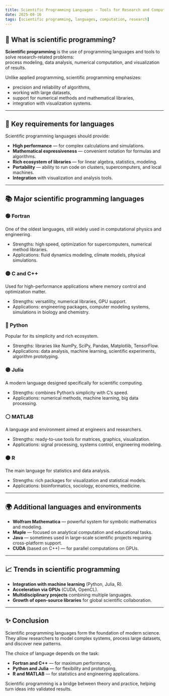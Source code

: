```yaml
---
title: Scientific Programming Languages — Tools for Research and Computation
date: 2025-08-16
tags: [scientific programming, languages, computation, research]
---
```


## 🔬 What is scientific programming?  

**Scientific programming** is the use of programming languages and tools to solve research-related problems:  
process modeling, data analysis, numerical computation, and visualization of results.  

Unlike applied programming, scientific programming emphasizes:  
- precision and reliability of algorithms,  
- working with large datasets,  
- support for numerical methods and mathematical libraries,  
- integration with visualization systems.  

---

## 🧩 Key requirements for languages  

Scientific programming languages should provide:  
- **High performance** — for complex calculations and simulations.  
- **Mathematical expressiveness** — convenient notation for formulas and algorithms.  
- **Rich ecosystem of libraries** — for linear algebra, statistics, modeling.  
- **Portability** — ability to run code on clusters, supercomputers, and local machines.  
- **Integration** with visualization and analysis tools.  

---

## 📚 Major scientific programming languages  

### 🟢 Fortran  
One of the oldest languages, still widely used in computational physics and engineering.  
- Strengths: high speed, optimization for supercomputers, numerical method libraries.  
- Applications: fluid dynamics modeling, climate models, physical simulations.  

### 🟡 C and C++  
Used for high-performance applications where memory control and optimization matter.  
- Strengths: versatility, numerical libraries, GPU support.  
- Applications: engineering packages, computer modeling systems, simulations in biology and chemistry.  

### 🔵 Python  
Popular for its simplicity and rich ecosystem.  
- Strengths: libraries like NumPy, SciPy, Pandas, Matplotlib, TensorFlow.  
- Applications: data analysis, machine learning, scientific experiments, algorithm prototyping.  

### 🟣 Julia  
A modern language designed specifically for scientific computing.  
- Strengths: combines Python’s simplicity with C’s speed.  
- Applications: numerical methods, machine learning, big data processing.  

### ⚪ MATLAB  
A language and environment aimed at engineers and researchers.  
- Strengths: ready-to-use tools for matrices, graphics, visualization.  
- Applications: signal processing, systems control, engineering modeling.  

### 🟤 R  
The main language for statistics and data analysis.  
- Strengths: rich packages for visualization and statistical models.  
- Applications: bioinformatics, sociology, economics, medicine.  

---

## 🌍 Additional languages and environments  

- **Wolfram Mathematica** — powerful system for symbolic mathematics and modeling.  
- **Maple** — focused on analytical computation and educational tasks.  
- **Java** — sometimes used in large-scale scientific projects requiring cross-platform support.  
- **CUDA** (based on C++) — for parallel computations on GPUs.  

---

## 📈 Trends in scientific programming  

- **Integration with machine learning** (Python, Julia, R).  
- **Acceleration via GPUs** (CUDA, OpenCL).  
- **Multidisciplinary projects** combining multiple languages.  
- **Growth of open-source libraries** for global scientific collaboration.  

---

## ✨ Conclusion  

Scientific programming languages form the foundation of modern science.  
They allow researchers to model complex systems, process large datasets, and discover new patterns.  

The choice of language depends on the task:  
- **Fortran and C++** — for maximum performance,  
- **Python and Julia** — for flexibility and prototyping,  
- **R and MATLAB** — for statistics and engineering applications.  

Scientific programming is a bridge between theory and practice, helping turn ideas into validated results.  


